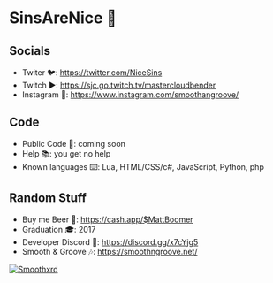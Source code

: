 # SinsAreNice 👋

## Socials
- Twiter 🐦: https://twitter.com/NiceSins
- Twitch ▶️: https://sjc.go.twitch.tv/mastercloudbender
- Instagram 📸: https://www.instagram.com/smoothangroove/

## Code
- Public Code 💾: coming soon
- Help 📚: you get no help
- Known languages ⌨️: Lua, HTML/CSS/c#, JavaScript, Python, php 

## Random Stuff
- Buy me Beer 🍻: https://cash.app/$MattBoomer
- Graduation 🎓: 2017
- Developer Discord 🔌: https://discord.gg/x7cYjg5
- Smooth & Groove 🎶: https://smoothngroove.net/


[![Smoothxrd](https://discordapp.com/api/guilds/751909092662181967/widget.png?style=banner4)](https://discord.com/invite/49SrwZD)
